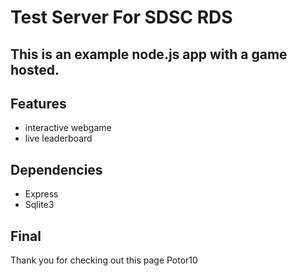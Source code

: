 # Test Server For SDSC RDS

## This is an example node.js app with a game hosted. 

## Features
* interactive webgame
* live leaderboard
    
## Dependencies
* Express
* Sqlite3
    
## Final
Thank you for checking out this page
Potor10


